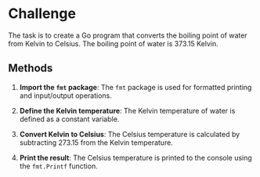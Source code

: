 # Challenge

The task is to create a Go program that converts the boiling point of water from Kelvin to Celsius. The boiling point of water is 373.15 Kelvin.

## Methods

1. **Import the `fmt` package**: The `fmt` package is used for formatted printing and input/output operations.

2. **Define the Kelvin temperature**: The Kelvin temperature of water is defined as a constant variable.

3. **Convert Kelvin to Celsius**: The Celsius temperature is calculated by subtracting 273.15 from the Kelvin temperature.

4. **Print the result**: The Celsius temperature is printed to the console using the `fmt.Printf` function.
